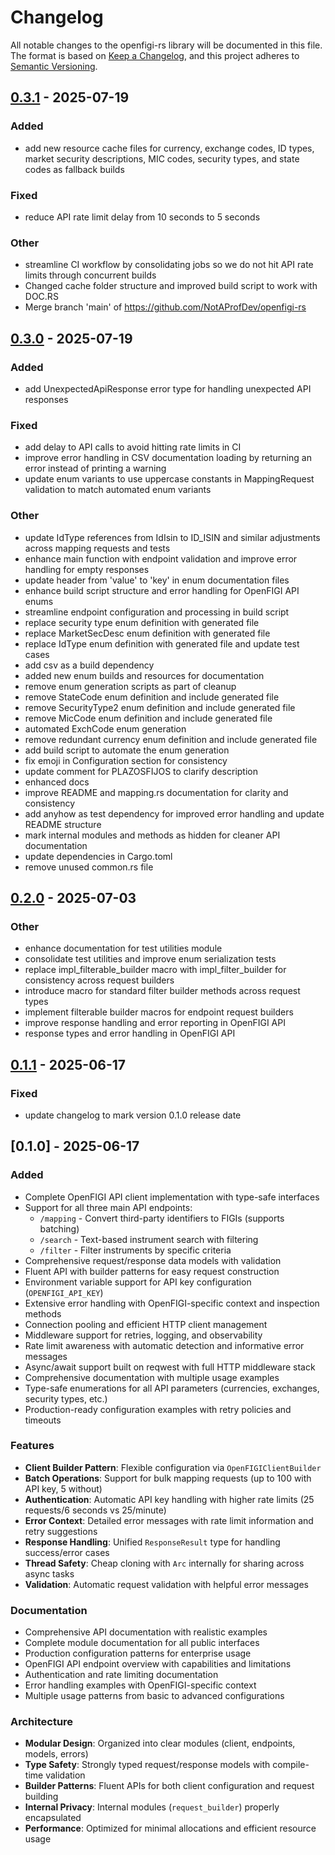 # Changelog

All notable changes to the openfigi-rs library will be documented in this file.
The format is based on [Keep a Changelog](https://keepachangelog.com/en/1.0.0/),
and this project adheres to [Semantic Versioning](https://semver.org/spec/v2.0.0.html).

## [0.3.1](https://github.com/NotAProfDev/openfigi-rs/compare/v0.3.0...v0.3.1) - 2025-07-19

### Added

- add new resource cache files for currency, exchange codes, ID types, market security descriptions, MIC codes, security types, and state codes as fallback builds

### Fixed

- reduce API rate limit delay from 10 seconds to 5 seconds

### Other

- streamline CI workflow by consolidating jobs so we do not hit API rate limits through concurrent builds
- Changed cache folder structure and improved build script to work with DOC.RS
- Merge branch 'main' of https://github.com/NotAProfDev/openfigi-rs

## [0.3.0](https://github.com/NotAProfDev/openfigi-rs/compare/v0.2.0...v0.3.0) - 2025-07-19

### Added

- add UnexpectedApiResponse error type for handling unexpected API responses

### Fixed

- add delay to API calls to avoid hitting rate limits in CI
- improve error handling in CSV documentation loading by returning an error instead of printing a warning
- update enum variants to use uppercase constants in MappingRequest validation to match automated enum variants

### Other

- update IdType references from IdIsin to ID_ISIN and similar adjustments across mapping requests and tests
- enhance main function with endpoint validation and improve error handling for empty responses
- update header from 'value' to 'key' in enum documentation files
- enhance build script structure and error handling for OpenFIGI API enums
- streamline endpoint configuration and processing in build script
- replace security type enum definition with generated file
- replace MarketSecDesc enum definition with generated file
- replace IdType enum definition with generated file and update test cases
- add csv as a build dependency
- added new enum builds and resources for documentation
- remove enum generation scripts as part of cleanup
- remove StateCode enum definition and include generated file
- remove SecurityType2 enum definition and include generated file
- remove MicCode enum definition and include generated file
- automated ExchCode enum generation
- remove redundant currency enum definition and include generated file
- add build script to automate the enum generation
- fix emoji in Configuration section for consistency
- update comment for PLAZOSFIJOS to clarify description
- enhanced docs
- improve README and mapping.rs documentation for clarity and consistency
- add anyhow as test dependency for improved error handling and update README structure
- mark internal modules and methods as hidden for cleaner API documentation
- update dependencies in Cargo.toml
- remove unused common.rs file

## [0.2.0](https://github.com/NotAProfDev/openfigi-rs/compare/v0.1.1...v0.2.0) - 2025-07-03

### Other

- enhance documentation for test utilities module
- consolidate test utilities and improve enum serialization tests
- replace impl_filterable_builder macro with impl_filter_builder for consistency across request builders
- introduce macro for standard filter builder methods across request types
- implement filterable builder macros for endpoint request builders
- improve response handling and error reporting in OpenFIGI API
- response types and error handling in OpenFIGI API

## [0.1.1](https://github.com/NotAProfDev/openfigi-rs/compare/v0.1.0...v0.1.1) - 2025-06-17

### Fixed

- update changelog to mark version 0.1.0 release date

## [0.1.0] - 2025-06-17

### Added

- Complete OpenFIGI API client implementation with type-safe interfaces
- Support for all three main API endpoints:
  - `/mapping` - Convert third-party identifiers to FIGIs (supports batching)
  - `/search` - Text-based instrument search with filtering
  - `/filter` - Filter instruments by specific criteria
- Comprehensive request/response data models with validation
- Fluent API with builder patterns for easy request construction
- Environment variable support for API key configuration (`OPENFIGI_API_KEY`)
- Extensive error handling with OpenFIGI-specific context and inspection methods
- Connection pooling and efficient HTTP client management
- Middleware support for retries, logging, and observability
- Rate limit awareness with automatic detection and informative error messages
- Async/await support built on reqwest with full HTTP middleware stack
- Comprehensive documentation with multiple usage examples
- Type-safe enumerations for all API parameters (currencies, exchanges, security types, etc.)
- Production-ready configuration examples with retry policies and timeouts

### Features

- **Client Builder Pattern**: Flexible configuration via `OpenFIGIClientBuilder`
- **Batch Operations**: Support for bulk mapping requests (up to 100 with API key, 5 without)
- **Authentication**: Automatic API key handling with higher rate limits (25 requests/6 seconds vs 25/minute)
- **Error Context**: Detailed error messages with rate limit information and retry suggestions
- **Response Handling**: Unified `ResponseResult` type for handling success/error cases
- **Thread Safety**: Cheap cloning with `Arc` internally for sharing across async tasks
- **Validation**: Automatic request validation with helpful error messages

### Documentation

- Comprehensive API documentation with realistic examples
- Complete module documentation for all public interfaces
- Production configuration patterns for enterprise usage
- OpenFIGI API endpoint overview with capabilities and limitations
- Authentication and rate limiting documentation
- Error handling examples with OpenFIGI-specific context
- Multiple usage patterns from basic to advanced configurations

### Architecture

- **Modular Design**: Organized into clear modules (client, endpoints, models, errors)
- **Type Safety**: Strongly typed request/response models with compile-time validation
- **Builder Patterns**: Fluent APIs for both client configuration and request building
- **Internal Privacy**: Internal modules (`request_builder`) properly encapsulated
- **Performance**: Optimized for minimal allocations and efficient resource usage
